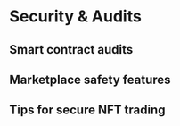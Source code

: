 # Security & Audits

## Smart contract audits

## Marketplace safety features

## Tips for secure NFT trading
